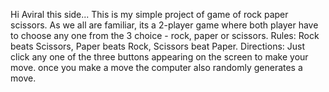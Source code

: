 Hi Aviral this side...
This is my simple project of game of rock paper scissors. As we all are familiar, its a 2-player game where both player have to choose any one from the 3 choice - rock, paper or scissors.
Rules: Rock beats Scissors, Paper beats Rock, Scissors beat Paper.
Directions: Just click any one of the three buttons appearing on the screen to make your move. once you make a move the computer also randomly generates a move.
